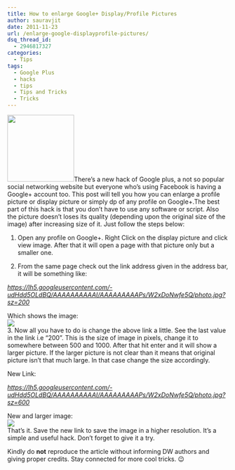```yaml
---
title: How to enlarge Google+ Display/Profile Pictures
author: sauravjit
date: 2011-11-23
url: /enlarge-google-displayprofile-pictures/
dsq_thread_id:
  - 2946817327
categories:
  - Tips
tags:
  - Google Plus
  - hacks
  - tips
  - Tips and Tricks
  - Tricks
---
```

<img class="alignleft size-thumbnail wp-image-47996" title="googleplus-icon" src="http://cdn.devilsworkshop.org/files/2011/11/googleplus-icon-200x200.png" alt="" width="152" height="152" />There&#8217;s a new hack of Google plus, a not so popular social networking website but everyone who&#8217;s using Facebook is having a Google+ account too. This post will tell you how you can enlarge a profile picture or display picture or simply dp of any profile on Google+.The best part of this hack is that you don&#8217;t have to use any software or script. Also the picture doesn&#8217;t loses its quality (depending upon the original size of the image) after increasing size of it. Just follow the steps below:

1. Open any profile on Google+. Right Click on the display picture and click view image. After that it will open a page with that picture only but a smaller one.

2. From the same page check out the link address given in the address bar, it will be something like:

*https://lh5.googleusercontent.com/-udHdd5OLdBQ/AAAAAAAAAAI/AAAAAAAAAPs/W2xDoNwfe5Q/photo.jpg?sz=200*

Which shows the image:  
![][1]  
3. Now all you have to do is change the above link a little. See the last value in the link i.e &#8220;200&#8221;. This is the size of image in pixels, change it to somewhere between 500 and 1000. After that hit enter and it will show a larger picture. If the larger picture is not clear than it means that original picture isn&#8217;t that much large. In that case change the size accordingly.

New Link:

*https://lh5.googleusercontent.com/-udHdd5OLdBQ/AAAAAAAAAAI/AAAAAAAAAPs/W2xDoNwfe5Q/photo.jpg?sz=600*

New and larger image:  
![][2]  
That&#8217;s it. Save the new link to save the image in a higher resolution. It&#8217;s a simple and useful hack. Don&#8217;t forget to give it a try.

Kindly do **not** reproduce the article without informing DW authors and giving proper credits. Stay connected for more cool tricks. 😉

 [1]: https://lh5.googleusercontent.com/-udHdd5OLdBQ/AAAAAAAAAAI/AAAAAAAAAPs/W2xDoNwfe5Q/photo.jpg?sz=200
 [2]: https://lh5.googleusercontent.com/-udHdd5OLdBQ/AAAAAAAAAAI/AAAAAAAAAPs/W2xDoNwfe5Q/photo.jpg?sz=600

